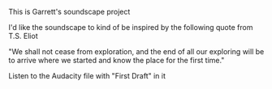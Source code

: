 This is Garrett's soundscape project

I'd like the soundscape to kind of be inspired by the following quote from T.S. Eliot

"We shall not cease from exploration, and the end of all our exploring will be to arrive where we started and know the place for the first time."

Listen to the Audacity file with "First Draft" in it

